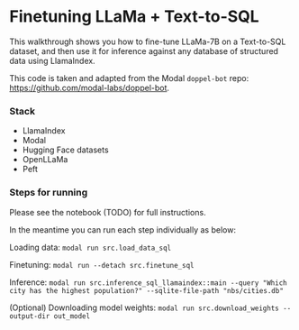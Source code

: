 # Finetuning LLaMa + Text-to-SQL 

This walkthrough shows you how to fine-tune LLaMa-7B on a Text-to-SQL dataset, and then use it for inference against
any database of structured data using LlamaIndex.


This code is taken and adapted from the Modal `doppel-bot` repo: https://github.com/modal-labs/doppel-bot.

### Stack

- LlamaIndex
- Modal
- Hugging Face datasets
- OpenLLaMa 
- Peft


### Steps for running

Please see the notebook (TODO) for full instructions.

In the meantime you can run each step individually as below:

Loading data:
`modal run src.load_data_sql`

Finetuning:
`modal run --detach src.finetune_sql`

Inference:
`modal run src.inference_sql_llamaindex::main --query "Which city has the highest population?" --sqlite-file-path "nbs/cities.db"`

(Optional) Downloading model weights:
`modal run src.download_weights --output-dir out_model`
